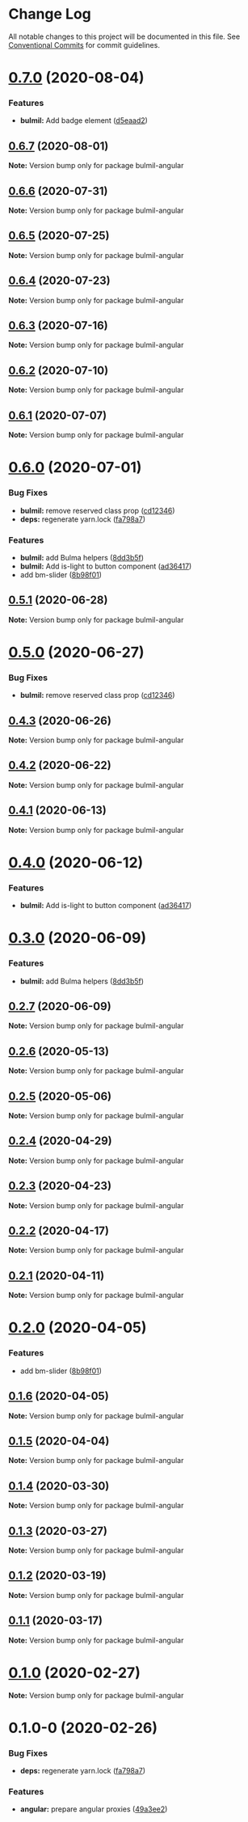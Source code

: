 # Change Log

All notable changes to this project will be documented in this file.
See [Conventional Commits](https://conventionalcommits.org) for commit guidelines.

# [0.7.0](https://github.com/gomah/bulmil/compare/v0.6.7...v0.7.0) (2020-08-04)


### Features

* **bulmil:** Add badge element ([d5eaad2](https://github.com/gomah/bulmil/commit/d5eaad2ecf2d0b66f120fe347cb15791c894db28))





## [0.6.7](https://github.com/gomah/bulmil/compare/v0.6.6...v0.6.7) (2020-08-01)

**Note:** Version bump only for package bulmil-angular





## [0.6.6](https://github.com/gomah/bulmil/compare/v0.6.5...v0.6.6) (2020-07-31)

**Note:** Version bump only for package bulmil-angular





## [0.6.5](https://github.com/gomah/bulmil/compare/v0.6.4...v0.6.5) (2020-07-25)

**Note:** Version bump only for package bulmil-angular





## [0.6.4](https://github.com/gomah/bulmil/compare/v0.6.3...v0.6.4) (2020-07-23)

**Note:** Version bump only for package bulmil-angular





## [0.6.3](https://github.com/gomah/bulmil/compare/v0.6.2...v0.6.3) (2020-07-16)

**Note:** Version bump only for package bulmil-angular





## [0.6.2](https://github.com/gomah/bulmil/compare/v0.6.1...v0.6.2) (2020-07-10)

**Note:** Version bump only for package bulmil-angular





## [0.6.1](https://github.com/gomah/bulmil/compare/v0.6.0...v0.6.1) (2020-07-07)

**Note:** Version bump only for package bulmil-angular





# [0.6.0](https://github.com/gomah/bulmil/compare/v0.0.19...v0.6.0) (2020-07-01)


### Bug Fixes

* **bulmil:** remove reserved class prop ([cd12346](https://github.com/gomah/bulmil/commit/cd123460685053d59b407fed8c55f1b436e2d3d8))
* **deps:** regenerate yarn.lock ([fa798a7](https://github.com/gomah/bulmil/commit/fa798a78d54c7f5ef86a3044ca0324d3974b229f))


### Features

* **bulmil:** add Bulma helpers ([8dd3b5f](https://github.com/gomah/bulmil/commit/8dd3b5fa802f49bd571482dd66e14e74d125849a))
* **bulmil:** Add is-light to button component ([ad36417](https://github.com/gomah/bulmil/commit/ad3641738733f32d3895aa03b8f996673f95a8d2))
* add bm-slider ([8b98f01](https://github.com/gomah/bulmil/commit/8b98f01fe1abb5da7a9576a5579e038a0bf27cd6))





## [0.5.1](https://github.com/gomah/bulmil/compare/bulmil-angular@0.5.0...bulmil-angular@0.5.1) (2020-06-28)

**Note:** Version bump only for package bulmil-angular





# [0.5.0](https://github.com/gomah/bulmil/compare/bulmil-angular@0.4.3...bulmil-angular@0.5.0) (2020-06-27)


### Bug Fixes

* **bulmil:** remove reserved class prop ([cd12346](https://github.com/gomah/bulmil/commit/cd123460685053d59b407fed8c55f1b436e2d3d8))





## [0.4.3](https://github.com/gomah/bulmil/compare/bulmil-angular@0.4.2...bulmil-angular@0.4.3) (2020-06-26)

**Note:** Version bump only for package bulmil-angular





## [0.4.2](https://github.com/gomah/bulmil/compare/bulmil-angular@0.4.1...bulmil-angular@0.4.2) (2020-06-22)

**Note:** Version bump only for package bulmil-angular





## [0.4.1](https://github.com/gomah/bulmil/compare/bulmil-angular@0.4.0...bulmil-angular@0.4.1) (2020-06-13)

**Note:** Version bump only for package bulmil-angular





# [0.4.0](https://github.com/gomah/bulmil/compare/bulmil-angular@0.3.0...bulmil-angular@0.4.0) (2020-06-12)


### Features

* **bulmil:** Add is-light to button component ([ad36417](https://github.com/gomah/bulmil/commit/ad3641738733f32d3895aa03b8f996673f95a8d2))





# [0.3.0](https://github.com/gomah/bulmil/compare/bulmil-angular@0.2.7...bulmil-angular@0.3.0) (2020-06-09)


### Features

* **bulmil:** add Bulma helpers ([8dd3b5f](https://github.com/gomah/bulmil/commit/8dd3b5fa802f49bd571482dd66e14e74d125849a))





## [0.2.7](https://github.com/gomah/bulmil/compare/bulmil-angular@0.2.6...bulmil-angular@0.2.7) (2020-06-09)

**Note:** Version bump only for package bulmil-angular





## [0.2.6](https://github.com/gomah/bulmil/compare/bulmil-angular@0.2.5...bulmil-angular@0.2.6) (2020-05-13)

**Note:** Version bump only for package bulmil-angular





## [0.2.5](https://github.com/gomah/bulmil/compare/bulmil-angular@0.2.4...bulmil-angular@0.2.5) (2020-05-06)

**Note:** Version bump only for package bulmil-angular





## [0.2.4](https://github.com/gomah/bulmil/compare/bulmil-angular@0.2.3...bulmil-angular@0.2.4) (2020-04-29)

**Note:** Version bump only for package bulmil-angular





## [0.2.3](https://github.com/gomah/bulmil/compare/bulmil-angular@0.2.2...bulmil-angular@0.2.3) (2020-04-23)

**Note:** Version bump only for package bulmil-angular





## [0.2.2](https://github.com/gomah/bulmil/compare/bulmil-angular@0.2.1...bulmil-angular@0.2.2) (2020-04-17)

**Note:** Version bump only for package bulmil-angular





## [0.2.1](https://github.com/gomah/bulmil/compare/bulmil-angular@0.2.0...bulmil-angular@0.2.1) (2020-04-11)

**Note:** Version bump only for package bulmil-angular





# [0.2.0](https://github.com/gomah/bulmil/compare/bulmil-angular@0.1.6...bulmil-angular@0.2.0) (2020-04-05)


### Features

* add bm-slider ([8b98f01](https://github.com/gomah/bulmil/commit/8b98f01fe1abb5da7a9576a5579e038a0bf27cd6))





## [0.1.6](https://github.com/gomah/bulmil/compare/bulmil-angular@0.1.5...bulmil-angular@0.1.6) (2020-04-05)

**Note:** Version bump only for package bulmil-angular





## [0.1.5](https://github.com/gomah/bulmil/compare/bulmil-angular@0.1.4...bulmil-angular@0.1.5) (2020-04-04)

**Note:** Version bump only for package bulmil-angular





## [0.1.4](https://github.com/gomah/bulmil/compare/bulmil-angular@0.1.3...bulmil-angular@0.1.4) (2020-03-30)

**Note:** Version bump only for package bulmil-angular





## [0.1.3](https://github.com/gomah/bulmil/compare/bulmil-angular@0.1.2...bulmil-angular@0.1.3) (2020-03-27)

**Note:** Version bump only for package bulmil-angular





## [0.1.2](https://github.com/gomah/bulmil/compare/bulmil-angular@0.1.1...bulmil-angular@0.1.2) (2020-03-19)

**Note:** Version bump only for package bulmil-angular





## [0.1.1](https://github.com/gomah/bulmil/compare/bulmil-angular@0.1.0...bulmil-angular@0.1.1) (2020-03-17)

**Note:** Version bump only for package bulmil-angular





# [0.1.0](https://github.com/gomah/bulmil/compare/bulmil-angular@0.1.0-0...bulmil-angular@0.1.0) (2020-02-27)

**Note:** Version bump only for package bulmil-angular





# 0.1.0-0 (2020-02-26)


### Bug Fixes

* **deps:** regenerate yarn.lock ([fa798a7](https://github.com/gomah/bulmil/commit/fa798a78d54c7f5ef86a3044ca0324d3974b229f))


### Features

* **angular:** prepare angular proxies ([49a3ee2](https://github.com/gomah/bulmil/commit/49a3ee2268f3ede07d432d0616fd8627ac7ec474))
